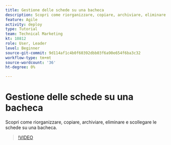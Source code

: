 ```yaml
---
title: Gestione delle schede su una bacheca
description: Scopri come riorganizzare, copiare, archiviare, eliminare e scollegare le schede su una bacheca.
feature: Agile
activity: deploy
type: Tutorial
team: Technical Marketing
kt: 10812
role: User, Leader
level: Beginner
source-git-commit: 9d114af1c4b0f60392dbb03f6a90e654f6ba3c32
workflow-type: tm+mt
source-wordcount: '36'
ht-degree: 0%

---
```


# Gestione delle schede su una bacheca

Scopri come riorganizzare, copiare, archiviare, eliminare e scollegare le schede su una bacheca.

>[!VIDEO](https://video.tv.adobe.com/v/346810)
